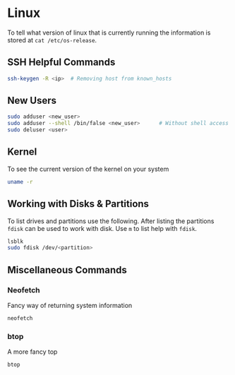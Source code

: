 
# Linux

To tell what version of linux that is currently running the information is stored at `cat /etc/os-release`.

## SSH Helpful Commands

``` bash
ssh-keygen -R <ip>  # Removing host from known_hosts
```

## New Users

``` bash
sudo adduser <new_user>
sudo adduser --shell /bin/false <new_user>      # Without shell access 
sudo deluser <user>
```

## Kernel

To see the current version of the kernel on your system 

``` bash
uname -r
```

## Working with Disks & Partitions

To list drives and partitions use the following. After listing the partitions `fdisk` can be used to work with disk. Use `m` to list help with `fdisk`.

``` bash
lsblk
sudo fdisk /dev/<partition>
```


## Miscellaneous Commands

### Neofetch

Fancy way of returning system information

``` bash
neofetch
```

### btop

A more fancy top

``` bash
btop
```
